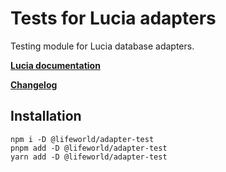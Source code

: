 # Tests for Lucia adapters

Testing module for Lucia database adapters.

**[Lucia documentation](https://v3.lucia-auth.com)**

**[Changelog](https://github.com/1ifeworld/lucia/blob/main/packages/adapter-test/CHANGELOG.md)**

## Installation

```
npm i -D @lifeworld/adapter-test
pnpm add -D @lifeworld/adapter-test
yarn add -D @lifeworld/adapter-test
```
